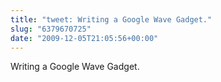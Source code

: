 ```yaml
---
title: "tweet: Writing a Google Wave Gadget."
slug: "6379670725"
date: "2009-12-05T21:05:56+00:00"
---
```

Writing a Google Wave Gadget.